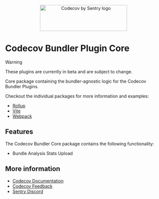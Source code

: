<p align="center">
  <a href="https://about.codecov.io" target="_blank">
    <img src="https://about.codecov.io/wp-content/themes/codecov/assets/brand/sentry-cobranding/logos/codecov-by-sentry-logo.svg" alt="Codecov by Sentry logo" width="280" height="84">
  </a>
</p>

# Codecov Bundler Plugin Core

> [!WARNING]  
> These plugins are currently in beta and are subject to change.

Core package containing the bundler-agnostic logic for the Codecov Bundler Plugins.

Checkout the individual packages for more information and examples:

- [Rollup](https://npmjs.org/package/@codecov/rollup-plugin)
- [Vite](https://npmjs.org/package/@codecov/vite-plugin)
- [Webpack](https://npmjs.org/package/@codecov/webpack-plugin)

## Features

The Codecov Bundler Core package contains the following functionality:

- Bundle Analysis Stats Upload

## More information

- [Codecov Documentation](https://docs.codecov.com/docs)
- [Codecov Feedback](https://github.com/codecov/feedback/discussions)
- [Sentry Discord](https://discord.gg/Ww9hbqr)
